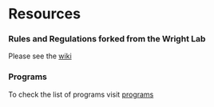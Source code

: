 # Resources
### Rules and Regulations forked from the Wright Lab  
Please see the [wiki](https://github.com/SIWLab/Lab_Info/wiki)
### Programs
To check the list of programs visit [programs](https://docs.google.com/spreadsheets/d/1c3isBHY7me6Io0EI05cyd1PBXuux_xefvcGXFXWelqI/edit?usp=sharing)
